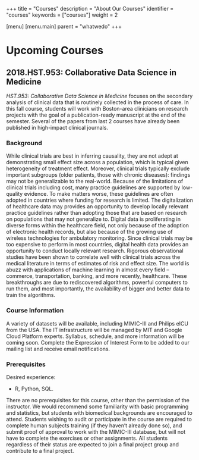+++
title = "Courses"
description = "About Our Courses"
identifier = "courses"
keywords = ["courses"]
weight = 2

[menu]
  [menu.main]
    parent = "whatwedo"
+++

# Upcoming Courses

## 2018.HST.953: Collaborative Data Science in Medicine

*HST.953: Collaborative Data Science in Medicine* focuses on the secondary analysis of clinical data that is routinely collected in the process of care. In this fall course, students will work with Boston-area clinicians on research projects with the goal of a publication-ready manuscript at the end of the semester. Several of the papers from last 2 courses have already been published in high-impact clinical journals.

### Background

While clinical trials are best in inferring causality, they are not adept at demonstrating small effect size across a population, which is typical given heterogeneity of treatment effect. Moreover, clinical trials typically exclude important subgroups (older patients, those with chronic diseases): findings may not be generalizable to the real-world. Because of the limitations of clinical trials including cost, many practice guidelines are supported by low-quality evidence. To make matters worse, these guidelines are often adopted in countries where funding for research is limited.
The digitalization of healthcare data may provides an opportunity to develop locally relevant practice guidelines rather than adopting those that are based on research on populations that may not generalize to. Digital data is proliferating in diverse forms within the healthcare field, not only because of the adoption of electronic health records, but also because of the growing use of wireless technologies for ambulatory monitoring. Since clinical trials may be too expensive to perform in most countries, digital health data provides an opportunity to conduct locally relevant research. Rigorous observational studies have been shown to correlate well with clinical trials across the medical literature in terms of estimates of risk and effect size. The world is abuzz with applications of machine learning in almost every field – commerce, transportation, banking, and more recently, healthcare. These breakthroughs are due to rediscovered algorithms, powerful computers to run them, and most importantly, the availability of bigger and better data to train the algorithms.

### Course Information

A variety of datasets will be available, including MIMIC-III and Philips eICU from the USA. The IT infrastructure will be managed by MIT and Google Cloud Platform experts.
Syllabus, schedule, and more information will be coming soon. Complete the Expression of Interest Form to be added to our mailing list and receive email notifications.


### Prerequisites



Desired experience:

* R, Python, SQL.


There are no prerequisites for this course, other than the permission of the instructor. We would recommend some familiarity with basic programming and statistics, but students with biomedical backgrounds are encouraged to attend. Students wishing to audit or participate in the course are required to complete human subjects training (if they haven’t already done so), and submit proof of approval to work with the MIMIC-­III database, but will not have to complete the exercises or other assignments. All students regardless of their status are expected to join a final project group and contribute to a final project.


<!-- ### Faculty

#### Course Directors:

Dr. Leo Anthony Celi
Dr. Alistair Johnson
Dr. Tom Pollard
Dr. Jesse Rafa
 <div class="card">
    <div class="card-header" id="headingTwo">
      <h5 class="mb-0">
        <button class="btn btn-link collapsed" data-toggle="collapse" data-target="#collapseTwo" aria-expanded="false" aria-controls="collapseTwo">
          Julian Euma Ishii-Rousseau
        </button>
      </h5>
    </div>
    <div id="collapseTwo" class="collapse" aria-labelledby="headingTwo" data-parent="#accordion">
      <div class="card-body">
        Julian Euma Ishii-Rousseau, or "Euma", is a medical student at Tokyo Medical and Dental University. Euma was born in Tokyo, grew up in Davis, California, and received an AB in biology/biochemistry from Vassar College. Euma has experience ranging from chemotherapeutic simulation modeling to drafting polio-eradication/global health policy proposals, and has found evidence and integrating empirical methods to be a common theme in his work. He has found his calling as a potential liaison between Japan and the world, specifically to improve healthcare systems by capitalizing on his passion for management and team development. In Japan, Euma is currently in the process of implementing an international telemedicine platform into the field of home healthcare while also assisting the development of Japan Intensive care PAtient Database (JIPAD), Japan's largest de-identified ICU patient database that provides benchmarking for ICUs around the country. As an affiliate of MIT's Laboratory for Computational Physiology, he currently is the HST 953 organizer/coordinator. He also performs retrospective cohort studies as well as NLP/ML predictions, and will be faculty for the NY Datathon this fall, and the Kyoto Datathon in March 2019.
      </div>
    </div>
  </div>

#### Instructors:
Dr. Christina Chen
Dr. Alon Dagan
Dr. Kenneth Paik
 -->